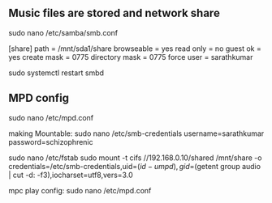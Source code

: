 ## Music files are stored and network share
sudo nano /etc/samba/smb.conf

[share]
   path = /mnt/sda1/share
   browseable = yes
   read only = no
   guest ok = yes
   create mask = 0775
   directory mask = 0775
   force user = sarathkumar

sudo systemctl restart smbd

## MPD config
sudo nano /etc/mpd.conf


making Mountable:
sudo nano /etc/smb-credentials
username=sarathkumar
password=schizophrenic


sudo nano /etc/fstab
sudo mount -t cifs //192.168.0.10/shared /mnt/share   -o credentials=/etc/smb-credentials,uid=$(id -u mpd),gid=$(getent group audio | cut -d: -f3),iocharset=utf8,vers=3.0


mpc play config:
sudo nano /etc/mpd.conf


